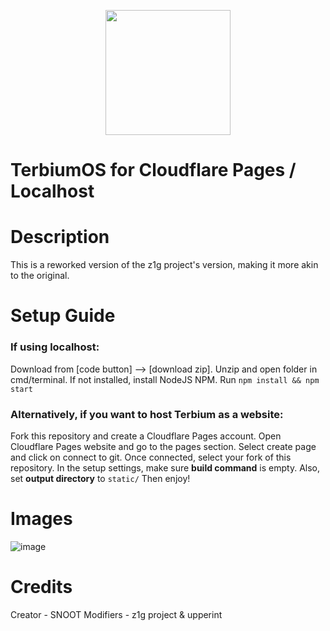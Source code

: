 <p align="center"><img src="https://raw.githubusercontent.com/z1g-project/terbium/main/static/resources/terbium.png" height="200">
</p>

# TerbiumOS for Cloudflare Pages / Localhost


# Description

This is a reworked version of the z1g project's version, making it more akin to the original.
 
# Setup Guide

### If using localhost:

Download from [code button] --> [download zip].
Unzip and open folder in cmd/terminal.
If not installed, install NodeJS NPM.
Run `npm install && npm start`

### Alternatively, if you want to host Terbium as a website:

Fork this repository and create a Cloudflare Pages account.
Open Cloudflare Pages website and go to the pages section.
Select create page and click on connect to git.
Once connected, select your fork of this repository.
In the setup settings, make sure **build command** is empty.
Also, set **output directory** to `static/`
Then enjoy!
   
# Images

![image](https://github.com/TerbiumOS/webOS/blob/main/Terbium.png?raw=true)

# Credits

 Creator - SNOOT
 Modifiers - z1g project & upperint
